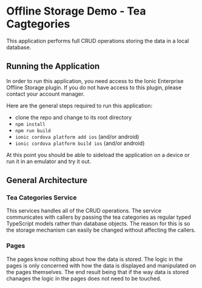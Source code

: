 # Offline Storage Demo - Tea Cagtegories

This application performs full CRUD operations storing the data in a local database.

## Running the Application

In order to run this application, you need access to the Ionic Enterprise Offline Storage plugin. If you do not have access to this plugin, please contact your account manager.

Here are the general steps required to run this application:

- clone the repo and change to its root directory
- `npm install`
- `npm run build`
- `ionic cordova platform add ios` (and/or android)
- `ionic cordova platform build ios` (and/or android)

At this point you should be able to sideload the application on a device or run it in an emulator and try it out.

## General Architecture

### Tea Categories Service

This services handles all of the CRUD operations. The service communicates with callers by passing the tea categories as regular typed TypeScript models rather than database objects. The reason for this is so the storage mechanism can easily be changed without affecting the callers.

### Pages

The pages know nothing about how the data is stored. The logic in the pages is only concerned with how the data is displayed and manipulated on the pages themselves. The end result being that if the way data is stored chanages the logic in the pages does not need to be touched.
